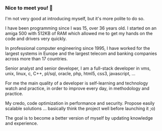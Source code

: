 ### Nice to meet you! 👋

I'm not very good at introducing myself, but it's more polite to do so.

I have been programming since I was 15, over 36 years old. I started on an amiga 500 with 512KB of RAM which allowed me to get my hands on the code and drivers very quickly.

In professional computer engineering since 1995, I have worked for the largest systems in Europe and the largest telecom and banking companies across more than 17 countries.

Senior analyst and senior developer, I am a full-stack developer in vms, unix, linux, c, C++, pl/sql, oracle, php, html5, css3, javascript, ...

For me the main quality of a developer is self-learning and technology watch and practice, in order to improve every day, in methodology and practice.

My credo, code optimization in performance and security. Propose easily scalable solutions ... basically think the project well before launching it ;o)

The goal is to become a better version of myself by updating knowledge and experience.